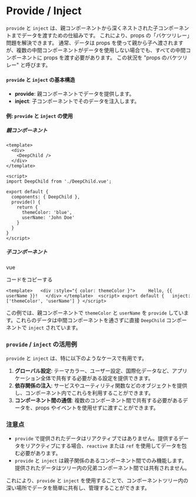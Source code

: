 # Provide / Inject
`provide` と `inject` は、親コンポーネントから深くネストされた子コンポーネントまでデータを渡すための仕組みです。
これにより、props の「バケツリレー」問題を解決できます。
通常、データは props を使って親から子へ渡されますが、複数の中間コンポーネントがデータを使用しない場合でも、すべての中間コンポーネントに props を渡す必要があります。
この状況を "props のバケツリレー" と呼びます。

#### `provide` と `inject` の基本構造

- **provide**: 親コンポーネントでデータを提供します。
- **inject**: 子コンポーネントでそのデータを注入します。

#### 例: `provide` と `inject` の使用

##### 親コンポーネント
```vue
<template>
  <div>
    <DeepChild />
  </div>
</template>

<script>
import DeepChild from './DeepChild.vue';

export default {
  components: { DeepChild },
  provide() {
    return {
      themeColor: 'blue',
      userName: 'John Doe'
    }
  }
}
</script>

```

##### 子コンポーネント

vue

コードをコピーする

`<template>   <div :style="{ color: themeColor }">     Hello, {{ userName }}!   </div> </template>  <script> export default {   inject: ['themeColor', 'userName'] } </script>`

この例では、親コンポーネントで `themeColor` と `userName` を `provide` しています。これらのデータは中間コンポーネントを通さずに直接 `DeepChild` コンポーネントで `inject` されています。

### `provide` / `inject` の活用例

`provide` と `inject` は、特に以下のようなケースで有用です。

1. **グローバル設定**: テーマカラー、ユーザー設定、国際化データなど、アプリケーション全体で共有する必要がある設定を提供できます。
2. **依存関係の注入**: サービスやユーティリティ関数などのオブジェクトを提供し、コンポーネント内でこれらを利用することができます。
3. **コンポーネント間の通信**: 複数のコンポーネント間で共有する必要があるデータを、props やイベントを使用せずに渡すことができます。

### 注意点

- `provide` で提供されたデータはリアクティブではありません。提供するデータをリアクティブにする場合、`reactive` または `ref` を使用してデータを包む必要があります。
- `provide` と `inject` は親子関係のあるコンポーネント間でのみ機能します。提供されたデータはツリー内の兄弟コンポーネント間では共有されません。

これにより、`provide` と `inject` を使用することで、コンポーネントツリー内の深い場所でデータを簡単に共有し、管理することができます。